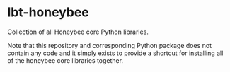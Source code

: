 # lbt-honeybee

Collection of all Honeybee core Python libraries.

Note that this repository and corresponding Python package does not contain any
code and it simply exists to provide a shortcut for installing all of the honeybee
core libraries together.
